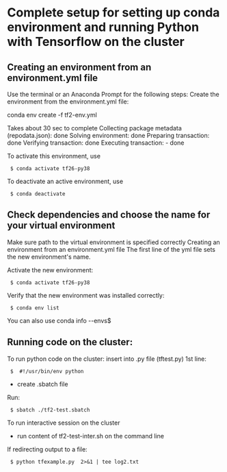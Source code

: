 # Complete setup for setting up conda environment and running Python with Tensorflow on the cluster

## Creating an environment from an environment.yml file
Use the terminal or an Anaconda Prompt for the following steps:
Create the environment from the environment.yml file:

conda env create -f tf2-env.yml

Takes about 30 sec to complete
Collecting package metadata (repodata.json): done
Solving environment: done
Preparing transaction: done
Verifying transaction: done
Executing transaction: - 
done

 To activate this environment, use

     $ conda activate tf26-py38

 To deactivate an active environment, use

     $ conda deactivate


## Check dependencies and choose the name for your virtual environment
Make sure path to the virtual environment is specified correctly
Creating an environment from an environment.yml file
The first line of the yml file sets the new environment's name. 


 Activate the new environment: 

     $ conda activate tf26-py38 

 Verify that the new environment was installed correctly:

     $ conda env list


You can also use conda info --envs$

## Running code on the cluster: 
 
  To run python code on the cluster: insert into .py file (tftest.py) 1st line:

     $  #!/usr/bin/env python
     
 - create .sbatch file
 
 Run:

     $ sbatch ./tf2-test.sbatch


To run interactive session on the cluster
 - run content of tf2-test-inter.sh on the command line

If redirecting output to a file: 

     $ python tfexample.py  2>&1 | tee log2.txt
